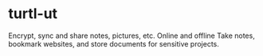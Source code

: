 # turtl-ut
Encrypt, sync and share notes, pictures, etc. Online and offline Take notes, bookmark websites, and store documents for sensitive projects.
